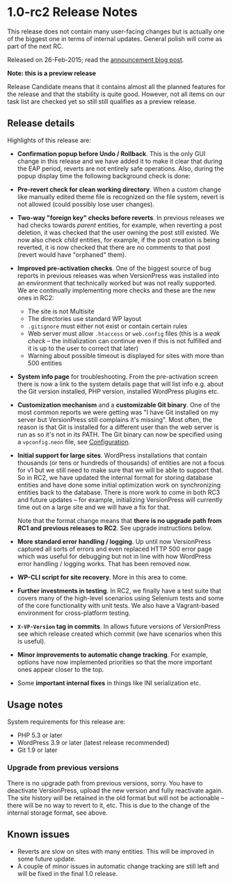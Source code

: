 # 1.0-rc2 Release Notes

This release does not contain many user-facing changes but is actually one of the biggest one in terms of internal updates. General polish will come as part of the next RC.

Released on 26-Feb-2015; read the [announcement blog post](https://blog.versionpress.net/2015/02/1-0-rc2-released/).


<div class="note">
  <strong>Note: this is a preview release</strong>
  <p>Release Candidate means that it contains almost all the planned features for the release and that the stability is quite good. However, not all items on our task list are checked yet so still still qualifies as a preview release.</p>
</div>


## Release details

Highlights of this release are:

 - **Confirmation popup before Undo / Rollback**. This is the only GUI change in this release and we have added it to make it clear that during the EAP period, reverts are not entirely safe operations. Also, during the popup display time the following background check is done:

 - **Pre-revert check for clean working directory**. When a custom change like manually edited theme file is recognized on the file system, revert is not allowed (could possibly lose user changes).

 - **Two-way "foreign key" checks before reverts**. In previous releases we had checks towards *parent* entities, for example, when reverting a post deletion, it was checked that the user owning the post still existed. We now also check *child* entities, for example, if the post creation is being reverted, it is now checked that there are no comments to that post (revert would have "orphaned" them).

 - **Improved pre-activation checks**. One of the biggest source of bug reports in previous releases was when VersionPress was installed into an environment that technically worked but was not really supported. We are continually implementing more checks and these are the new ones in RC2:
     - The site is not Multisite
     - The directories use standard WP layout
     - `.gitignore` must either not exist or contain certain rules
     - Web server must allow `.htaccess` or `web.config` files (this is a *weak check* – the initialization can continue even if this is not fulfilled and it is up to the user to correct that later)
     - Warning about possible timeout is displayed for sites with more than 500 entities

 - **System info page** for troubleshooting. From the pre-activation screen there is now a link to the system details page that will list info e.g. about the Git version installed, PHP version, installed WordPress plugins etc. 

 - **Customization mechanism** and a **customizable Git binary**. One of the most common reports we were getting was "I have Git installed on my server but VersionPress still complains it's missing". Most often, the reason is that Git is installed for a different user than the web server is run as so it's not in its PATH. The Git binary can now be specified using a `vpconfig.neon` file, see [Configuration](../getting-started/configuration).


 - **Initial support for large sites**. WordPress installations that contain thousands (or tens or hundreds of thousands) of entities are not a focus for v1 but we still need to make sure that we will be able to support that. So in RC2, we have updated the internal format for storing database entities and have done some initial optimization work on synchronizing entities back to the database. There is more work to come in both RC3 and future updates – for example, initializing VersionPress will currently time out on a large site and we will have a fix for that.
 
    Note that the format change means that **there is no upgrade path from RC1 and previous releases to RC2**. See upgrade instructions below. 

 - **More standard error handling / logging**. Up until now VersionPress captured all sorts of errors and even replaced HTTP 500 error page which was useful for debugging but not in line with how WordPress error handling / logging works. That has been removed now.

 - **WP-CLI script for site recovery**. More in this area to come.

 - **Further investments in testing**. In RC2, we finally have a test suite that covers many of the high-level scenarios using Selenium tests and some of the core functionality with unit tests. We also have a Vagrant-based environment for cross-platform testing.

 - **`X-VP-Version` tag in commits**. In allows future versions of VersionPress see which release created which commit (we have scenarios when this is useful).

 - **Minor improvements to automatic change tracking**. For example, options have now implemented priorities so that the more important ones appear closer to the top.

 - Some **important internal fixes** in things like INI serialization etc. 


## Usage notes

System requirements for this release are:

* PHP 5.3 or later
* WordPress 3.9 or later (latest release recommended)
* Git 1.9 or later


### Upgrade from previous versions 

There is no upgrade path from previous versions, sorry. You have to deactivate VersionPress, upload the new version and fully reactivate again. The site history will be retained in the old format but will not be actionable – there will be no way to revert to it, etc. This is due to the change of the internal storage format, see above. 


## Known issues ##

 - Reverts are slow on sites with many entities. This will be improved in some future update.
 - A couple of minor issues in automatic change tracking are still left and will be fixed in the final 1.0 release.
